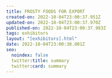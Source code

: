 ```yaml
---
title: FROSTY FOODS FOR EXPORT
created-on: 2022-10-04T23:00:37.951Z
updated-on: 2022-10-04T23:00:37.970Z
published-on: 2022-10-04T23:00:37.983Z
tags: exhibitors
layout: "[exhibitors].html"
date: 2022-10-04T23:00:38.001Z
seo:
  noindex: false
  twitter:title: summary
  twitter:card: summary
---
```

